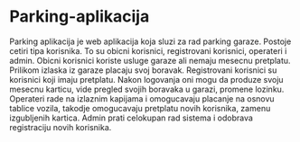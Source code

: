 # Parking-aplikacija
Parking aplikacija je web aplikacija koja sluzi za rad parking garaze.
Postoje cetiri tipa korisnika. To su obicni korisnici, registrovani korisnici, operateri i admin.
Obicni korisnici koriste usluge garaze ali nemaju mesecnu pretplatu. Prilikom izlaska iz garaze placaju svoj boravak.
Registrovani korisnici su korisnici koji imaju pretplatu. Nakon logovanja oni mogu da produze svoju mesecnu karticu, vide pregled svojih boravaka u garazi, promene lozinku.
Operateri rade na izlaznim kapijama i omogucavaju placanje na osnovu tablice vozila, takodje omogucavaju pretplatu novih korisnika, zamenu izgubljenih kartica.
Admin prati celokupan rad sistema i odobrava registraciju novih korisnika.
